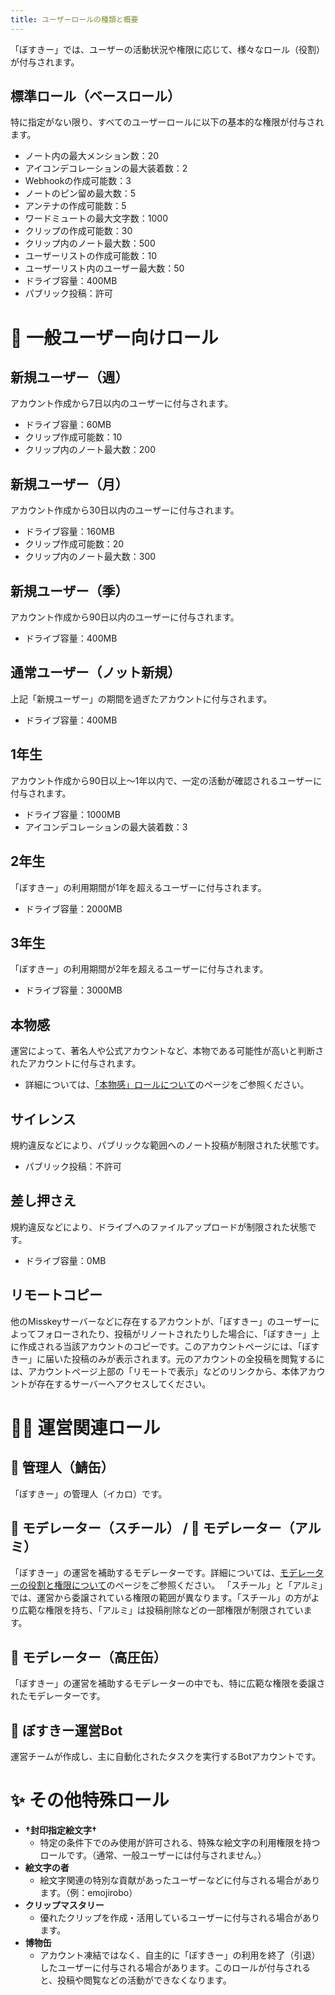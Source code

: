 ```yaml
---
title: ユーザーロールの種類と概要
---
```


「ぼすきー」では、ユーザーの活動状況や権限に応じて、様々なロール（役割）が付与されます。

## 標準ロール（ベースロール）
特に指定がない限り、すべてのユーザーロールに以下の基本的な権限が付与されます。

- ノート内の最大メンション数：20
- アイコンデコレーションの最大装着数：2
- Webhookの作成可能数：3
- ノートのピン留め最大数：5
- アンテナの作成可能数：5
- ワードミュートの最大文字数：1000
- クリップの作成可能数：30
- クリップ内のノート最大数：500
- ユーザーリストの作成可能数：10
- ユーザーリスト内のユーザー最大数：50
- ドライブ容量：400MB
- パブリック投稿：許可

# 👤 一般ユーザー向けロール

## 新規ユーザー（週）
アカウント作成から7日以内のユーザーに付与されます。
- ドライブ容量：60MB
- クリップ作成可能数：10
- クリップ内のノート最大数：200

## 新規ユーザー（月）
アカウント作成から30日以内のユーザーに付与されます。
- ドライブ容量：160MB
- クリップ作成可能数：20
- クリップ内のノート最大数：300

## 新規ユーザー（季）
アカウント作成から90日以内のユーザーに付与されます。
- ドライブ容量：400MB

## 通常ユーザー（ノット新規）
上記「新規ユーザー」の期間を過ぎたアカウントに付与されます。
- ドライブ容量：400MB

## 1年生
アカウント作成から90日以上～1年以内で、一定の活動が確認されるユーザーに付与されます。
- ドライブ容量：1000MB
- アイコンデコレーションの最大装着数：3

## 2年生
「ぼすきー」の利用期間が1年を超えるユーザーに付与されます。
- ドライブ容量：2000MB

## 3年生
「ぼすきー」の利用期間が2年を超えるユーザーに付与されます。
- ドライブ容量：3000MB

## 本物感
運営によって、著名人や公式アカウントなど、本物である可能性が高いと判断されたアカウントに付与されます。
- 詳細については、[「本物感」ロールについて](https://www.notion.so/97be72c59fa5447397b7d9eaf33d00af?pvs=21)のページをご参照ください。

## サイレンス
規約違反などにより、パブリックな範囲へのノート投稿が制限された状態です。
- パブリック投稿：不許可

## 差し押さえ
規約違反などにより、ドライブへのファイルアップロードが制限された状態です。
- ドライブ容量：0MB

## リモートコピー
他のMisskeyサーバーなどに存在するアカウントが、「ぼすきー」のユーザーによってフォローされたり、投稿がリノートされたりした場合に、「ぼすきー」上に作成される当該アカウントのコピーです。このアカウントページには、「ぼすきー」に届いた投稿のみが表示されます。元のアカウントの全投稿を閲覧するには、アカウントページ上部の「リモートで表示」などのリンクから、本体アカウントが存在するサーバーへアクセスしてください。

# 🥫🐨 運営関連ロール

## 🐨 管理人（鯖缶）
「ぼすきー」の管理人（イカロ）です。

## 🥫 モデレーター（スチール） / 🥫 モデレーター（アルミ）
「ぼすきー」の運営を補助するモデレーターです。詳細については、[モデレーターの役割と権限について](/rules/00-moderator/)のページをご参照ください。
「スチール」と「アルミ」では、運営から委譲されている権限の範囲が異なります。「スチール」の方がより広範な権限を持ち、「アルミ」は投稿削除などの一部権限が制限されています。

## 🥫 モデレーター（高圧缶）
「ぼすきー」の運営を補助するモデレーターの中でも、特に広範な権限を委譲されたモデレーターです。

## 🤖 ぼすきー運営Bot
運営チームが作成し、主に自動化されたタスクを実行するBotアカウントです。

# ✨ その他特殊ロール

- **†封印指定絵文字†**
    - 特定の条件下でのみ使用が許可される、特殊な絵文字の利用権限を持つロールです。（通常、一般ユーザーには付与されません。）
- **絵文字の者**
    - 絵文字関連の特別な貢献があったユーザーなどに付与される場合があります。（例：emojirobo）
- **クリップマスタリー**
    - 優れたクリップを作成・活用しているユーザーに付与される場合があります。
- **博物缶**
    - アカウント凍結ではなく、自主的に「ぼすきー」の利用を終了（引退）したユーザーに付与される場合があります。このロールが付与されると、投稿や閲覧などの活動ができなくなります。
